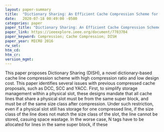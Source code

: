 ```yaml
---
layout: paper-summary
title:  "Dictionary Sharing: An Efficient Cache Compression Scheme for Compressed Caches"
date:   2020-07-18 00:49:00 -0500
categories: paper
paper_title: "Dictionary Sharing: An Efficient Cache Compression Scheme for Compressed Caches"
paper_link: https://ieeexplore.ieee.org/document/7783704
paper_keyword: Compression; Cache Compression; DISH
paper_year: MICRO 2016
rw_set:
htm_cd:
htm_cr:
version_mgmt:
---
```


This paper proposes Dictionary Sharing (DISH), a novel dictionary-based cache line compression scheme with high compression
ratio and low design cost. This paper identifies several issues with previous compressed cache proposals, such as DCC, 
SCC and YACC. First, to simplify storage management within a physical slot, these designs mandate that all cache lines
that share a physical slot must be from the same super block, and must be of the same size class after compression. 
Under such restriction, even if a physical slot still has storage for one compressed line, if the size class of the line
does not match the size class of the slot, the line cannot be stored, casuing space wastage. In the worse case, N tags
have to be allocated for lines in the same super block, if these 
